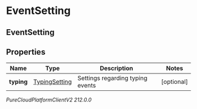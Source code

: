 # EventSetting

## EventSetting

## Properties

|Name | Type | Description | Notes|
|------------ | ------------- | ------------- | -------------|
| **typing** | [TypingSetting](TypingSetting) | Settings regarding typing events | [optional] |



_PureCloudPlatformClientV2 212.0.0_
